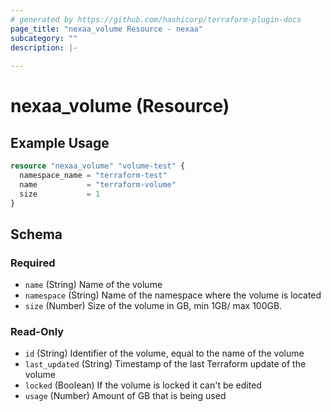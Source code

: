 ```yaml
---
# generated by https://github.com/hashicorp/terraform-plugin-docs
page_title: "nexaa_volume Resource - nexaa"
subcategory: ""
description: |-
  
---
```


# nexaa_volume (Resource)



## Example Usage

```terraform
resource "nexaa_volume" "volume-test" {
  namespace_name = "terraform-test"
  name           = "terraform-volume"
  size           = 1
}
```

<!-- schema generated by tfplugindocs -->
## Schema

### Required

- `name` (String) Name of the volume
- `namespace` (String) Name of the namespace where the volume is located
- `size` (Number) Size of the volume in GB, min 1GB/ max 100GB.

### Read-Only

- `id` (String) Identifier of the volume, equal to the name of the volume
- `last_updated` (String) Timestamp of the last Terraform update of the volume
- `locked` (Boolean) If the volume is locked it can't be edited
- `usage` (Number) Amount of GB that is being used
